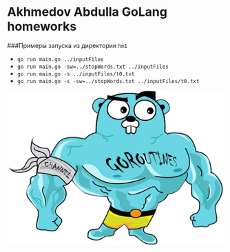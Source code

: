 # Akhmedov Abdulla GoLang homeworks

###Примеры запуска из директории `hm1`
* `go run main.go ../inputFiles`
* `go run main.go -sw=../stopWords.txt ../inputFiles`
* `go run main.go -s ../inputFiles/t0.txt`
* `go run main.go -s -sw=../stopWords.txt ../inputFiles/t0.txt`

![Alt text](./golang.png)